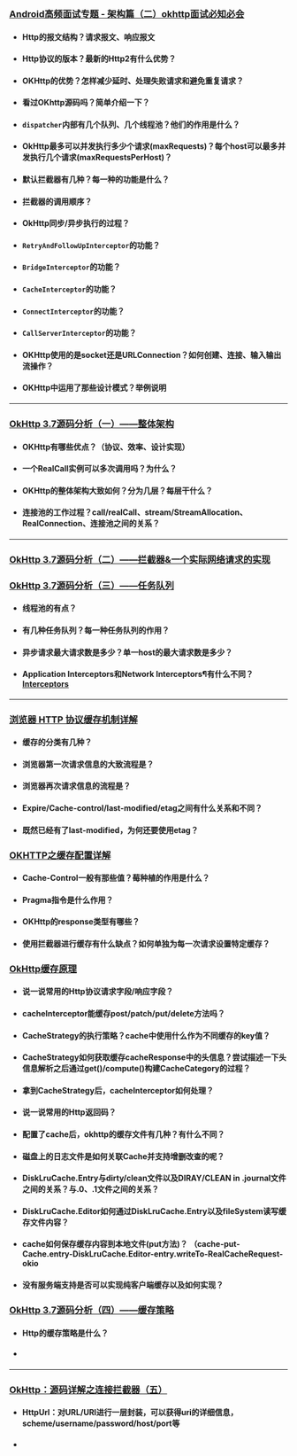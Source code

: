 ### [Android高频面试专题 - 架构篇（二）okhttp面试必知必会](https://cloud.tencent.com/developer/article/1601358)

+ #### Http的报文结构？请求报文、响应报文

+ #### Http协议的版本？最新的Http2有什么优势？

+ #### OKHttp的优势？怎样减少延时、处理失败请求和避免重复请求？

+ #### 看过OKhttp源码吗？简单介绍一下？

+ #### `dispatcher`内部有几个队列、几个线程池？他们的作用是什么？

+ #### OkHttp最多可以并发执行多少个请求(maxRequests)？每个host可以最多并发执行几个请求(maxRequestsPerHost)？

+ #### 默认拦截器有几种？每一种的功能是什么？

+ #### 拦截器的调用顺序？

+ #### OkHttp同步/异步执行的过程？

+ #### `RetryAndFollowUpInterceptor`的功能？

+ #### `BridgeInterceptor`的功能？

+ #### `CacheInterceptor`的功能？

+ #### `ConnectInterceptor`的功能？

+ #### `CallServerInterceptor`的功能？

+ #### OKHttp使用的是socket还是URLConnection？如何创建、连接、输入输出流操作？

+ #### OKHttp中运用了那些设计模式？举例说明

-----------

### [OkHttp 3.7源码分析（一）——整体架构](https://developer.aliyun.com/article/78105)

+ #### OKHttp有哪些优点？（协议、效率、设计实现）

+ #### 一个RealCall实例可以多次调用吗？为什么？

+ #### OKHttp的整体架构大致如何？分为几层？每层干什么？

+ #### 连接池的工作过程？call/realCall、stream/StreamAllocation、RealConnection、连接池之间的关系？

------------

### [OkHttp 3.7源码分析（二）——拦截器&一个实际网络请求的实现](https://developer.aliyun.com/article/78104)

### [OkHttp 3.7源码分析（三）——任务队列](https://developer.aliyun.com/article/78103)

+ #### 线程池的有点？

+ #### 有几种任务队列？每一种任务队列的作用？

+ #### 异步请求最大请求数是多少？单一host的最大请求数是多少？

+ #### Application Interceptors和Network Interceptors¶有什么不同？[Interceptors](https://square.github.io/okhttp/interceptors/)

------------

### [浏览器 HTTP 协议缓存机制详解](https://my.oschina.net/leejun2005/blog/369148)

+ #### 缓存的分类有几种？

+ #### 浏览器第一次请求信息的大致流程是？

+ #### 浏览器再次请求信息的流程是？

+ #### Expire/Cache-control/last-modified/etag之间有什么关系和不同？

+ #### 既然已经有了last-modified，为何还要使用etag？

### [OKHTTP之缓存配置详解](https://www.jianshu.com/p/9b2366f5e97a)

+ #### Cache-Control一般有那些值？莓种植的作用是什么？

+ #### Pragma指令是什么作用？

+ #### OKHttp的response类型有哪些？

+ #### 使用拦截器进行缓存有什么缺点？如何单独为每一次请求设置特定缓存？

### [OkHttp缓存原理](https://juejin.cn/post/6850418120729985038)

+ #### 说一说常用的Http协议请求字段/响应字段？

+ #### cacheInterceptor能缓存post/patch/put/delete方法吗？

+ #### CacheStrategy的执行策略？cache中使用什么作为不同缓存的key值？

+ #### CacheStrategy如何获取缓存cacheResponse中的头信息？尝试描述一下头信息解析之后通过get()/compute()构建CacheCategory的过程？

+ #### 拿到CacheStrategy后，cacheInterceptor如何处理？

+ #### 说一说常用的Http返回码？

+ #### 配置了cache后，okhttp的缓存文件有几种？有什么不同？

+ #### 磁盘上的日志文件是如何关联Cache并支持增删改查的呢？

+ #### DiskLruCache.Entry与dirty/clean文件以及DIRAY/CLEAN in .journal文件之间的关系？与.0、.1文件之间的关系？

+ #### DiskLruCache.Editor如何通过DiskLruCache.Entry以及fileSystem读写缓存文件内容？

+ #### cache如何保存缓存内容到本地文件(put方法)？ （cache-put-Cache.entry-DiskLruCache.Editor-entry.writeTo-RealCacheRequest-okio

+ #### 没有服务端支持是否可以实现纯客户端缓存以及如何实现？

### [OkHttp 3.7源码分析（四）——缓存策略](https://developer.aliyun.com/article/78102)

+ #### Http的缓存策略是什么？

+ #### 

------------

### [OkHttp：源码详解之连接拦截器（五）](https://blog.csdn.net/baidu_32237719/article/details/109743702)

+ #### HttpUrl：对URL/URI进行一层封装，可以获得uri的详细信息，scheme/username/password/host/port等

+ #### 
